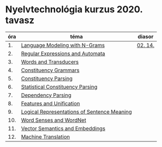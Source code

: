 # Nyelvtechnológia kurzus 2020. tavasz


| óra           | téma  | diasor | 
| ------------- | ----- | ------ |
| 1.  | [Language Modeling with N-Grams](https://github.com/ferenczizsani/nyelvtech/blob/master/n_gram/1_ngram.pdf) | [02. 14.](https://github.com/ferenczizsani/nyelvtech/slides/ngram_models_02_14.pdf) |
| 2.  | [Regular Expressions and Automata](https://github.com/rain1024/slp2-pdf/blob/master/chapter-wise-pdf/%5B02%5D%20Regular%20Expressions%20and%20Automata.pdf) | |
| 3.  | [Words and Transducers](https://github.com/rain1024/slp2-pdf/blob/master/chapter-wise-pdf/%5B03%5D%20Words%20%26%20Transducers.pdf) | |
| 4.  | [Constituency Grammars](https://github.com/ferenczizsani/nyelvtech/blob/master/constituency_gram/3_constituency_grammars.pdf) | |
| 5.  | [Constituency Parsing](https://github.com/ferenczizsani/nyelvtech/blob/master/constituency_gram/3_constituency_parsing.pdf) | |
| 6.  | [Statistical Constituency Parsing](https://github.com/ferenczizsani/nyelvtech/blob/master/constituency_gram/3_statistical_constituency_parsing.pdf) | |
| 7.  | [Dependency Parsing](https://github.com/ferenczizsani/nyelvtech/blob/master/constituency_gram/3_dependency_parsing.pdf) | |
| 8.  | [Features and Unification](https://github.com/ferenczizsani/nyelvtech/blob/master/features_unification/4_features_and_unification.pdf) | |
| 9.  | [Logical Representations of Sentence Meaning](https://github.com/ferenczizsani/nyelvtech/blob/master/word_senses/5_logical_representations_of_sentence_meaning.pdf) | |
| 10.  | [Word Senses and WordNet](https://github.com/ferenczizsani/nyelvtech/blob/master/word_senses/5_word_senses_and_wordnet.pdf) | |
| 11.  | [Vector Semantics and Embeddings](https://github.com/ferenczizsani/nyelvtech/blob/master/word_senses/5_vector_semantics_and_embedding.pdf) | |
| 12.  | [Machine Translation](https://github.com/ferenczizsani/nyelvtech/blob/master/machine_translation/6_machine_translation.pdf) | |
